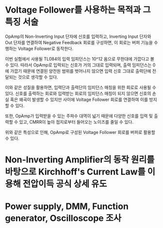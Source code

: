 # Voltage Follower를 사용하는 목적과 그 특징 서술
 OpAmp의 Non-Inverting Input 단자에 신호를 입력하고, Inverting Input 단자와 Out 단자를 연결하여 Negative Feedback 회로를 구성하면, 이 회로는 버퍼 기능을 수행하는 Voltage Follower로 동작한다.

 이번 실험에서 사용될 TL084의 입력 임피던스는 10^12 옴으로 무한대에 가깝다고 볼 수 있다. 따라서 OpAmp로 입력되는 신호가 거의 그대로 입력되며, 출력 임피던스는 0에 가깝기 때문에 연결된 양전원 범위를 벗어나지 않으면 입력 신호 그대로 출력단에 전달되는 것으로 생각할 수 있다.
 
이와 같은 성질을 활용하면, 입력단과 출력단의 임피던스 매칭을 위한 회로로 사용될 수 있다. 신호를 출력하는 회로와 입력받는 회로의 임피던스 매칭이 되지 않으면 신호의 손실 혹은 왜곡이 발생할 수 있지만 사이에 Voltage Follower 회로를 연결하여 이를 방지할 수 있다.

또한, OpAmp가 입력받을 수 있는 주파수 대역이 넓기 때문에 다양한 신호를 입력 및 출력할 수 있고, CMRR이 높아 접지로부터 들어오는 노이즈를 줄일 수 있다.

위와 같은 특성으로 인해, OpAmp로 구성된 Voltage Follower 회로를 버퍼로 활용할 수 있다.

# Non-Inverting Amplifier의 동작 원리를 바탕으로 Kirchhoff's Current Law를 이용해 전압이득 공식 상세 유도




# Power supply, DMM, Function generator, Oscilloscope 조사
